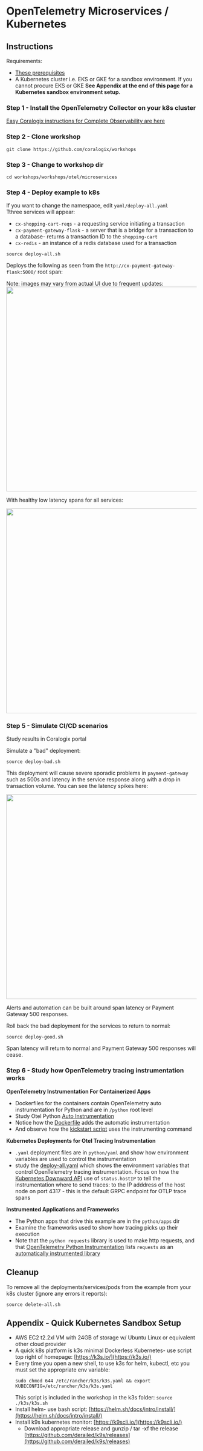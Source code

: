 # OpenTelemetry Microservices / Kubernetes

## Instructions

Requirements:  
- [These prerequisites](https://coralogix.github.io/workshops/prereqs/)  
- A Kubernetes cluster i.e. EKS or GKE for a sandbox environment. If you cannot procure EKS or GKE **See Appendix at the end of this page for a Kubernetes sandbox environment setup.**

### Step 1 - Install the OpenTelemetry Collector on your k8s cluster  
   
[Easy Coralogix instructions for Complete Observability are here](https://coralogix.com/docs/otel-collector-for-k8s/)  

### Step 2 - Clone workshop
```
git clone https://github.com/coralogix/workshops
```

### Step 3 - Change to workshop dir
```
cd workshops/workshops/otel/microservices
```

### Step 4 - Deploy example to k8s
If you want to change the namespace, edit `yaml/deploy-all.yaml`  
Tthree services will appear:  

- `cx-shopping-cart-reqs` - a requesting service initiating a transaction  
- `cx-payment-gateway-flask` - a server that is a bridge for a transaction to a database- returns a transaction ID to the `shopping-cart`  
- `cx-redis` - an instance of a redis database used for a transaction

```
source deploy-all.sh
```

Deploys the following as seen from the `http://cx-payment-gateway-flask:5000/` root span:  
  
Note: images may vary from actual UI due to frequent updates:  
<img src="https://coralogix.github.io/workshops/images/microservices-workshop/01.png" width=540>     
<!-- ![Microservices Workshop](../../images/microservices-workshop/01.png) -->
With healthy low latency spans for all services:  
  
<img src="https://coralogix.github.io/workshops/images/microservices-workshop/03.png" width=540>  

### Step 5 - Simulate CI/CD scenarios
Study results in Coralogix portal

Simulate a "bad" deployment:  
```
source deploy-bad.sh
```

This deployment will cause severe sporadic problems in `payment-gateway` such as 500s and latency in the service response along with a drop in transaction volume. You can see the latency spikes here:    

<img src="https://coralogix.github.io/workshops/images/microservices-workshop/04.png" width=540>   

Alerts and automation can be built around span latency or Payment Gateway 500 responses.  

Roll back the bad deployment for the services to return to normal:  
```
source deploy-good.sh
```  

Span latency will return to normal and Payment Gateway 500 responses will cease.  

### Step 6 - Study how OpenTelemetry tracing instrumentation works  
   
**OpenTelemetry Instrumentation For Containerized Apps**  
- Dockerfiles for the containers contain OpenTelemetry auto instrumentation for Python and are in `/python` root level  
- Study Otel Python [Auto Instrumentation](https://opentelemetry.io/docs/instrumentation/python/automatic/)
- Notice how the [Dockerfile](https://github.com/coralogix/workshops/blob/master/workshops/otel/microservices-demo/python/dockerfile-microsvcsdemo) adds the automatic instrumentation  
- And observe how the [kickstart script](https://github.com/coralogix/workshops/blob/master/workshops/otel/microservices-demo/python/k8s/start-reqs-envurl-otel.sh) uses the instrumenting command  

**Kubernetes Deployments for Otel Tracing Instrumentation**    
- `.yaml` deployment files are in `python/yaml` and show how environment variables are used to control the instrumentation
- study the [deploy-all.yaml]((https://github.com/coralogix/workshops/tree/master/workshops/otel/microservices/yaml)) which shows the environment variables that control OpenTelemetry tracing instrumentation. Focus on how the [Kubernetes Downward API](https://kubernetes.io/docs/concepts/workloads/pods/downward-api/) use of `status.hostIP` to tell the instrumentation where to send traces: to the IP adddress of the host node on port 4317 - this is the default GRPC endpoint for OTLP trace spans    

**Instrumented Applications and Frameworks**  
- The Python apps that drive this example are in the `python/apps` dir  
- Examine the frameworks used to show how tracing picks up their execution   
- Note that the `python requests` library is used to make http requests, and that [OpenTelemetry Python Instrumentation](https://opentelemetry.io/docs/instrumentation/python/automatic/) lists `requests` as an [automatically instrumented library](https://opentelemetry.io/ecosystem/registry/?language=python&component=instrumentation)  
    
## Cleanup
To remove all the deployments/services/pods from the example from your k8s cluster (ignore any errors it reports):  
```
source delete-all.sh
```
  
## Appendix - Quick Kubernetes Sandbox Setup  
- AWS EC2 t2.2xl VM with 24GB of storage w/ Ubuntu Linux or equivalent other cloud provider  
- A quick k8s platform is k3s minimal Dockerless Kubernetes- use script top right of homepage: [https://k3s.io/](https://k3s.io/) 
- Every time you open a new shell, to use k3s for helm, kubectl, etc you must set the appropriate env variable:  
    ```
    sudo chmod 644 /etc/rancher/k3s/k3s.yaml && export KUBECONFIG=/etc/rancher/k3s/k3s.yaml  
    ```  
    This script is included in the workshop in the k3s folder: `source ./k3s/k3s.sh`  
- Install helm- use bash script: [https://helm.sh/docs/intro/install/](https://helm.sh/docs/intro/install/)  
- Install k9s kubernetes monitor: [https://k9scli.io/](https://k9scli.io/) 
    - Download appropriate release and gunzip / tar -xf the release [https://github.com/derailed/k9s/releases](https://github.com/derailed/k9s/releases)